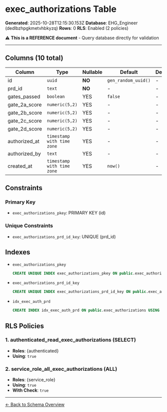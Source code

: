 # exec_authorizations Table

**Generated**: 2025-10-28T12:15:30.153Z
**Database**: EHG_Engineer (dedlbzhpgkmetvhbkyzq)
**Rows**: 0
**RLS**: Enabled (2 policies)

⚠️ **This is a REFERENCE document** - Query database directly for validation

---

## Columns (10 total)

| Column | Type | Nullable | Default | Description |
|--------|------|----------|---------|-------------|
| id | `uuid` | **NO** | `gen_random_uuid()` | - |
| prd_id | `text` | **NO** | - | - |
| gates_passed | `boolean` | YES | `false` | - |
| gate_2a_score | `numeric(5,2)` | YES | - | - |
| gate_2b_score | `numeric(5,2)` | YES | - | - |
| gate_2c_score | `numeric(5,2)` | YES | - | - |
| gate_2d_score | `numeric(5,2)` | YES | - | - |
| authorized_at | `timestamp with time zone` | YES | - | - |
| authorized_by | `text` | YES | - | - |
| created_at | `timestamp with time zone` | YES | `now()` | - |

## Constraints

### Primary Key
- `exec_authorizations_pkey`: PRIMARY KEY (id)

### Unique Constraints
- `exec_authorizations_prd_id_key`: UNIQUE (prd_id)

## Indexes

- `exec_authorizations_pkey`
  ```sql
  CREATE UNIQUE INDEX exec_authorizations_pkey ON public.exec_authorizations USING btree (id)
  ```
- `exec_authorizations_prd_id_key`
  ```sql
  CREATE UNIQUE INDEX exec_authorizations_prd_id_key ON public.exec_authorizations USING btree (prd_id)
  ```
- `idx_exec_auth_prd`
  ```sql
  CREATE INDEX idx_exec_auth_prd ON public.exec_authorizations USING btree (prd_id, gates_passed)
  ```

## RLS Policies

### 1. authenticated_read_exec_authorizations (SELECT)

- **Roles**: {authenticated}
- **Using**: `true`

### 2. service_role_all_exec_authorizations (ALL)

- **Roles**: {service_role}
- **Using**: `true`
- **With Check**: `true`

---

[← Back to Schema Overview](../database-schema-overview.md)
